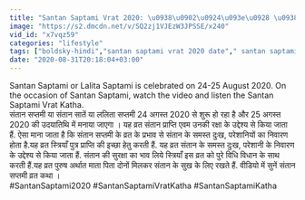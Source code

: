 ```yaml
---
title: "Santan Saptami Vrat 2020: \u0938\u0902\u0924\u093e\u0928 \u0938\u092a\u094d\u0924\u092e\u0940 \u0935\u094d\u0930\u0924 \u0915\u0925\u093e Santan Saptami Vrat Katha Boldsky"
image: "https://s2.dmcdn.net/v/SQ2zj1VJEzW3JPSSE/x240"
vid_id: "x7vqz59"
categories: "lifestyle"
tags: ["boldsky-hindi","santan saptami vrat 2020 date"," santan saptami"]
date: "2020-08-31T20:18:04+03:00"
---
```

Santan Saptami or Lalita Saptami is celebrated on 24-25 August 2020. On the occasion of Santan Saptami, watch the video and listen the Santan Saptami Vrat Katha.   <br>संतान सप्तमी या संतान सातें या ललिता सप्तमी 24 अगस्त 2020 से शुरू हो रहा है और 25 अगस्त 2020 की उदयातिथि में मनाया जाएगा । यह व्रत संतान प्राप्ति एवम उनकी रक्षा के उद्देश्य से किया जाता हैं. ऐसा माना जाता है कि संतान सप्तमी के व्रत के प्रभाव से संतान के समस्त दुःख, परेशानियों का निवारण होता है.यह व्रत स्त्रियाँ पुत्र प्राप्ति की इच्छा हेतु करती हैं. यह व्रत संतान के समस्त दुःख, परेशानी के निवारण के उद्देश्य से किया जाता हैं. संतान की सुरक्षा का भाव लिये स्त्रियाँ इस व्रत को पुरे विधि विधान के साथ करती हैं.यह व्रत पुरुष अर्थात माता पिता दोनों मिलकर संतान के सुख के लिए रखते हैं.  वीडियो में सुनें संतान सप्तमी व्रत कथा ।  <br>#SantanSaptami2020 #SantanSaptamiVratKatha #SantanSaptamiKatha
